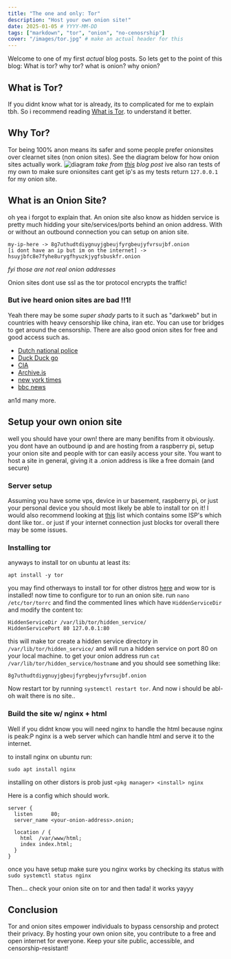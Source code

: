 ```yaml
---
title: "The one and only: Tor"
description: "Host your own onion site!"
date: 2025-01-05 # YYYY-MM-DD
tags: ["markdown", "tor", "onion", "no-cenosrship"]
cover: "/images/tor.jpg" # make an actual header for this
---
```


Welcome to one of my first _actual_ blog posts. So lets get to the point of this blog:
What is tor? why tor? what is onion? why onion?

## What is Tor?

If you didnt know what tor is already, its to complicated for me to explain tbh. So i recommend reading [What is Tor](https://support.torproject.org/about/what-is-tor/). to understand it better.

## Why Tor?

Tor being 100% anon means its safer and some people prefer onionsites over clearnet sites (non onion sites). See the diagram below for how onion sites actually work.
![diagram](/images/tor/diagram-onion.png)
_take from [this](https://medium.com/void-security/an-intro-to-the-onion-routing-tor-1482a44bfe8e) blog post_
ive also ran tests of my own to make sure onionsites cant get ip's as my tests return `127.0.0.1` for my onion site.

## What is an Onion Site?

oh yea i forgot to explain that.
An onion site also know as hidden service is pretty much hidding your site/services/ports behind an onion address.
With or without an outbound connection you can setup on anion site.

```
my-ip-here -> 8g7uthudtdiygnuyjgbeujfyrgbeujyfvrsujbf.onion
[i dont have an ip but im on the internet] -> hsuyjbfc8e7fyhe8urygfhyuzkjygfsbuskfr.onion
```

_fyi those are not real onion addresses_

Onion sites dont use ssl as the tor protocol encrypts the traffic!

### But ive heard onion sites are bad !!1!

Yeah there may be some _super shady_ parts to it such as "darkweb" but in countries with heavy censorship like china, iran etc. You can use tor bridges to get around the censorship.
There are also good onion sites for free and good access such as.

- [Dutch national police](http://tcecdnp2fhyxlcrjoyc2eimdjosr65hweut6y7r2u6b5y75yuvbkvfyd.onion/)
- [Duck Duck go](http://duckduckgogg42xjoc72x3sjasowoarfbgcmvfimaftt6twagswzczad.onion)
- [CIA](http://ciadotgov4sjwlzihbbgxnqg3xiyrg7so2r2o3lt5wz5ypk4sxyjstad.onion)
- [Archive.is](http://archiveiya74codqgiixo33q62qlrqtkgmcitqx5u2oeqnmn5bpcbiyd.onion/)
- [new york times](https://www.nytimesn7cgmftshazwhfgzm37qxb44r64ytbb2dj3x62d2lljsciiyd.onion/)
- [bbc news](https://www.bbcnewsd73hkzno2ini43t4gblxvycyac5aw4gnv7t2rccijh7745uqd.onion/)

an1d many more.

## Setup your own onion site

well you should have your own! there are many benifits from it obviously.
you dont have an outbound ip and are hosting from a raspberry pi, setup your onion site and people with tor can easily access your site.
You want to host a site in general, giving it a .onion address is like a free domain (and secure)

### Server setup

Assuming you have some vps, device in ur basement, raspberry pi, or just your personal device you should most likely be able to install tor on it!
I would also recommend looking at [this](https://community.torproject.org/relay/community-resources/good-bad-isps/) list which contains some ISP's which dont like tor.. or just if your internet connection just blocks tor overall there may be some issues.

### Installing tor

anyways to install tor on ubuntu at least its:

```
apt install -y tor
```

you may find otherways to install tor for other distros [here](https://www.torproject.org/download/tor)
and wow tor is installed! now time to configure tor to run an onion site.
run `nano /etc/tor/torrc` and find the commented lines which have `HiddenServiceDir` and modify the content to:

```
HiddenServiceDir /var/lib/tor/hidden_service/
HiddenServicePort 80 127.0.0.1:80
```

this will make tor create a hidden service directory in `/var/lib/tor/hidden_service/` and will run a hidden service on port 80 on your local machine.
to get your onion address run `cat /var/lib/tor/hidden_service/hostname` and you should see something like:

```
8g7uthudtdiygnuyjgbeujfyrgbeujyfvrsujbf.onion
```

Now restart tor by running `systemctl restart tor`.
And now i should be abl- oh wait there is no site..

### Build the site w/ nginx + html

Well if you didnt know you will need nginx to handle the html because nginx is peak:P
nginx is a web server which can handle html and serve it to the internet.

to install nginx on ubuntu run:

```
sudo apt install nginx
```

installing on other distors is prob just `<pkg manager> <install> nginx`

Here is a config which should work.

```nginx
server {
  listen      80;
  server_name <your-onion-address>.onion;

  location / {
    html  /var/www/html;
    index index.html;
  }
}
```

once you have setup make sure you nginx works by checking its status with `sudo systemctl status nginx`

Then... check your onion site on tor and then tada! it works yayyy

## Conclusion
Tor and onion sites empower individuals to bypass censorship and protect their privacy. By hosting your own onion site, you contribute to a free and open internet for everyone.
Keep your site public, accessible, and censorship-resistant!